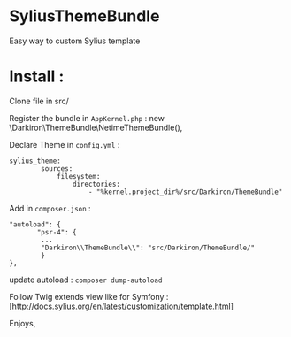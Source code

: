 # SyliusThemeBundle

Easy way to custom Sylius template

Install :
=========

Clone file in src/

Register the bundle in `AppKernel.php` :
	new \Darkiron\ThemeBundle\NetimeThemeBundle(),

Declare Theme in `config.yml` :

	sylius_theme:
    	    sources:
                filesystem:
                    directories:
                        - "%kernel.project_dir%/src/Darkiron/ThemeBundle"

Add in `composer.json` :

	"autoload": {
           "psr-4": {
            ...
            "Darkiron\\ThemeBundle\\": "src/Darkiron/ThemeBundle/"
            }
	},

update autoload :  `composer dump-autoload`

Follow Twig extends view like for Symfony :
[http://docs.sylius.org/en/latest/customization/template.html]


Enjoys, 
